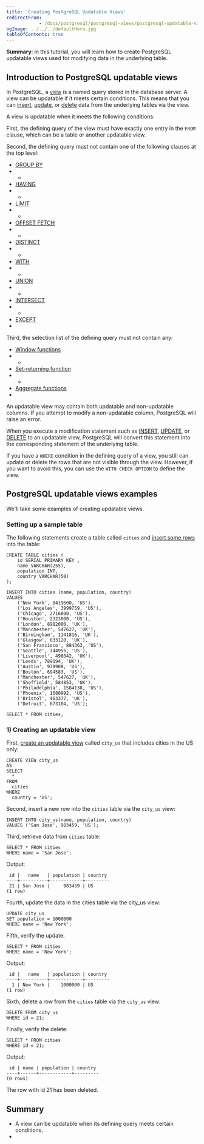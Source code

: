 ```yaml
---
title: 'Creating PostgreSQL Updatable Views'
redirectFrom: 
            - /docs/postgresql/postgresql-views/postgresql-updatable-views/
ogImage: ../../../defaultHero.jpg
tableOfContents: true
---
```


**Summary**: in this tutorial, you will learn how to create PostgreSQL updatable views used for modifying data in the underlying table.



## Introduction to PostgreSQL updatable views



In PostgreSQL, a [view](https://www.postgresqltutorial.com/postgresql-views/) is a named query stored in the database server. A view can be updatable if it meets certain conditions. This means that you can [insert](/docs/postgresql/postgresql-insert/), [update](https://www.postgresqltutorial.com/postgresql-tutorial/postgresql-update/), or [delete](https://www.postgresqltutorial.com/postgresql-tutorial/postgresql-delete) data from the underlying tables via the view.



A view is updatable when it meets the following conditions:



First, the defining query of the view must have exactly one entry in the `FROM` clause, which can be a table or another updatable view.



Second, the defining query must not contain one of the following clauses at the top level:



- [GROUP BY](/docs/postgresql/postgresql-group-by)
- -
- [HAVING](/docs/postgresql/postgresql-having)
- -
- [LIMIT](/docs/postgresql/postgresql-limit)
- -
- [OFFSET FETCH](/docs/postgresql/postgresql-fetch)
- -
- [DISTINCT](/docs/postgresql/postgresql-select-distinct)
- -
- [WITH](/docs/postgresql/postgresql-cte)
- -
- [UNION](/docs/postgresql/postgresql-union)
- -
- [INTERSECT](/docs/postgresql/postgresql-intersect)
- -
- [EXCEPT](/docs/postgresql/postgresql-tutorial/postgresql-except)
- 


Third, the selection list of the defining query must not contain any:



- [Window functions](https://www.postgresqltutorial.com/postgresql-window-function/)
- -
- [Set-returning function](https://www.postgresqltutorial.com/postgresql-plpgsql/plpgsql-function-returns-a-table/)
- -
- [Aggregate functions](https://www.postgresqltutorial.com/postgresql-aggregate-functions/)
- 


An updatable view may contain both updatable and non-updatable columns. If you attempt to modify a non-updatable column, PostgreSQL will raise an error.



When you execute a modification statement such as [INSERT](/docs/postgresql/postgresql-insert/), [UPDATE](https://www.postgresqltutorial.com/postgresql-tutorial/postgresql-update/), or [DELETE](https://www.postgresqltutorial.com/postgresql-tutorial/postgresql-delete) to an updatable view, PostgreSQL will convert this statement into the corresponding statement of the underlying table.



If you have a `WHERE` condition in the defining query of a view, you still can update or delete the rows that are not visible through the view. However, if you want to avoid this, you can use the `WITH CHECK OPTION` to define the view.



## PostgreSQL updatable views examples



We'll take some examples of creating updatable views.



### Setting up a sample table



The following statements create a table called `cities` and [insert some rows](/docs/postgresql/postgresql-insert-multiple-rows) into the table:



```
CREATE TABLE cities (
    id SERIAL PRIMARY KEY ,
    name VARCHAR(255),
    population INT,
    country VARCHAR(50)
);

INSERT INTO cities (name, population, country)
VALUES
    ('New York', 8419600, 'US'),
    ('Los Angeles', 3999759, 'US'),
    ('Chicago', 2716000, 'US'),
    ('Houston', 2323000, 'US'),
    ('London', 8982000, 'UK'),
    ('Manchester', 547627, 'UK'),
    ('Birmingham', 1141816, 'UK'),
    ('Glasgow', 633120, 'UK'),
    ('San Francisco', 884363, 'US'),
    ('Seattle', 744955, 'US'),
    ('Liverpool', 498042, 'UK'),
    ('Leeds', 789194, 'UK'),
    ('Austin', 978908, 'US'),
    ('Boston', 694583, 'US'),
    ('Manchester', 547627, 'UK'),
    ('Sheffield', 584853, 'UK'),
    ('Philadelphia', 1584138, 'US'),
    ('Phoenix', 1680992, 'US'),
    ('Bristol', 463377, 'UK'),
    ('Detroit', 673104, 'US');

SELECT * FROM cities;
```



### 1) Creating an updatable view



First, [create an updatable view](https://www.postgresqltutorial.com/postgresql-views/managing-postgresql-views/) called `city_us` that includes cities in the US only:



```
CREATE VIEW city_us
AS
SELECT
  *
FROM
  cities
WHERE
  country = 'US';
```



Second, insert a new row into the `cities` table via the `city_us` view:



```
INSERT INTO city_us(name, population, country)
VALUES ('San Jose', 983459, 'US');
```



Third, retrieve data from `cities` table:



```
SELECT * FROM cities
WHERE name = 'San Jose';
```



Output:



```
 id |   name   | population | country
----+----------+------------+---------
 21 | San Jose |     983459 | US
(1 row)
```



Fourth, update the data in the cities table via the city_us view:



```
UPDATE city_us
SET population = 1000000
WHERE name = 'New York';
```



Fifth, verify the update:



```
SELECT * FROM cities
WHERE name = 'New York';
```



Output:



```
 id |   name   | population | country
----+----------+------------+---------
  1 | New York |    1000000 | US
(1 row)
```



Sixth, delete a row from the `cities` table via the `city_us` view:



```
DELETE FROM city_us
WHERE id = 21;
```



Finally, verify the delete:



```
SELECT * FROM cities
WHERE id = 21;
```



Output:



```
 id | name | population | country
----+------+------------+---------
(0 rows)
```



The row with id 21 has been deleted.



## Summary



- A view can be updatable when its defining query meets certain conditions.
- 
